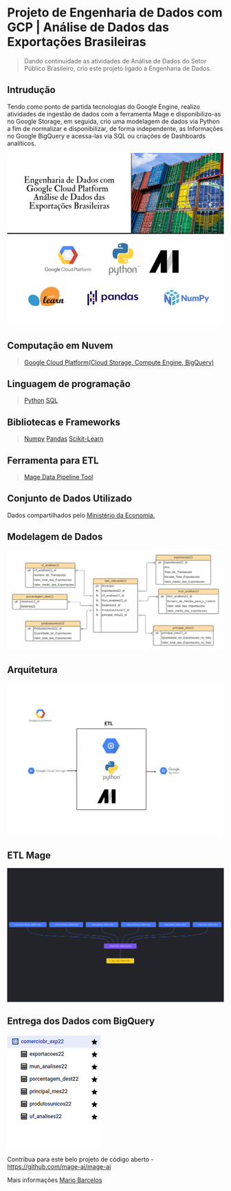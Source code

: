# Projeto de Engenharia de Dados com GCP | Análise de Dados das Exportações Brasileiras

> Dando continuidade as atividades de Análise de Dados do Setor Público Brasileiro, crio este projeto ligado a Engenharia de Dados.

## Intrudução
Tendo como ponto de partida tecnologias do Google Engine, realizo atividades de ingestão de dados com a ferramenta Mage  e disponibilizo-as no Google Storage, em seguida, crio uma modelagem de dados via Python a fim de normalizar e disponibilizar, de forma independente, as Informações no Google BigQuery e acessa-las via SQL ou criações de Dashboards analíticos. 

<img src="comerciobr.png">

## Computação em Nuvem 
> <a href="https://console.cloud.google.com/">Google Cloud Platform(Cloud Storage, Compute Engine, BigQuery)</a>

## Linguagem de programação 
> <a href="https://www.python.org/">Python</a> 
> <a href="https://pt.wikipedia.org/wiki/SQL">SQL</a>

## Bibliotecas e Frameworks
> <a href="https://numpy.org/">Numpy</a>
> <a href="https://pandas.pydata.org/">Pandas</a>
> <a href="https://scikit-learn.org/stable/">Scikit-Learn</a>

## Ferramenta para ETL
> <a href="https://www.mage.ai/">Mage Data Pipeline Tool</a>

## Conjunto de Dados Utilizado
Dados compartilhados pelo <a href="https://www.gov.br/produtividade-e-comercio-exterior/pt-br/assuntos/comercio-exterior/estatisticas/base-de-dados-bruta">Ministério da Economia.</a>

## Modelagem de Dados
<img src="modelo-de-dados-comerciobr.png">

## Arquitetura
<img src="arquitetura-comerciobr.png">

## ETL Mage
<img src="etl_comerciobr_exp22.png">

## Entrega dos Dados com BigQuery
<img src="tables_bigquery.png">

Contribua para este belo projeto de código aberto - https://github.com/mage-ai/mage-ai

Mais informações <a href="https://www.linkedin.com/in/mario-barcelos/">Mario Barcelos</a>

